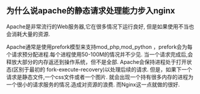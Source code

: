 ## 为什么说apache的静态请求处理能力步入nginx

Apache是非常流行的Web服务器,它在很多情况下运行良好,
但是如果使用不当也会消耗大量的资源.

Apache通常是使用prefork模型来支持mod_php,mod_python
，prefork会为每个请求预分配进程.每个进程使用50-100M的情况并不少见.
当一个请求完成后,会释放大部分的内存返还到操作系统，但不是全部.
Apache会保持进程处于打开状态(区别于最初的 fork-execute-recovery)以处理后续的请求.
但是，如果下一个请求是静态文件,一个css文件或者一个图片.
就会出现一个持有很多内存的进程为一个很小的请求服务的情况.造成对资源的浪费.
而Nginx这一点就做的很好.

